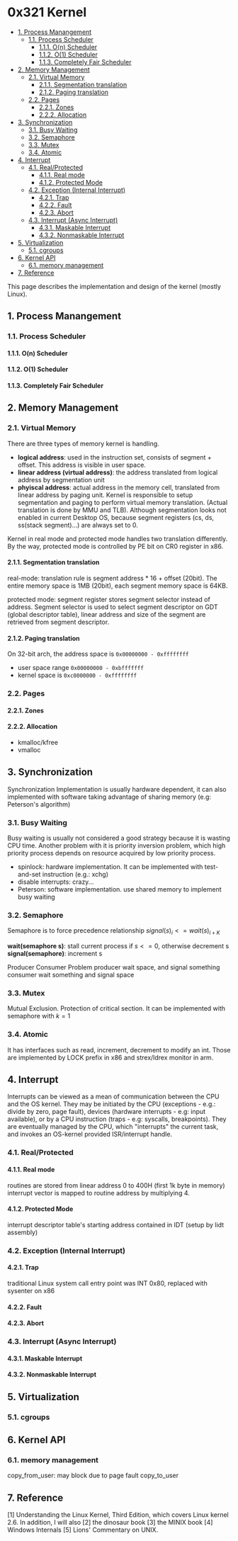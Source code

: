# 0x321 Kernel

- [1. Process Manangement](#1-process-manangement)
    - [1.1. Process Scheduler](#11-process-scheduler)
        - [1.1.1. O(n) Scheduler](#111-on-scheduler)
        - [1.1.2. O(1) Scheduler](#112-o1-scheduler)
        - [1.1.3. Completely Fair Scheduler](#113-completely-fair-scheduler)
- [2. Memory Management](#2-memory-management)
    - [2.1. Virtual Memory](#21-virtual-memory)
        - [2.1.1. Segmentation translation](#211-segmentation-translation)
        - [2.1.2. Paging translation](#212-paging-translation)
    - [2.2. Pages](#22-pages)
        - [2.2.1. Zones](#221-zones)
        - [2.2.2. Allocation](#222-allocation)
- [3. Synchronization](#3-synchronization)
    - [3.1. Busy Waiting](#31-busy-waiting)
    - [3.2. Semaphore](#32-semaphore)
    - [3.3. Mutex](#33-mutex)
    - [3.4. Atomic](#34-atomic)
- [4. Interrupt](#4-interrupt)
    - [4.1. Real/Protected](#41-realprotected)
        - [4.1.1. Real mode](#411-real-mode)
        - [4.1.2. Protected Mode](#412-protected-mode)
    - [4.2. Exception (Internal Interrupt)](#42-exception-internal-interrupt)
        - [4.2.1. Trap](#421-trap)
        - [4.2.2. Fault](#422-fault)
        - [4.2.3. Abort](#423-abort)
    - [4.3. Interrupt (Async Interrupt)](#43-interrupt-async-interrupt)
        - [4.3.1. Maskable Interrupt](#431-maskable-interrupt)
        - [4.3.2. Nonmaskable Interrupt](#432-nonmaskable-interrupt)
- [5. Virtualization](#5-virtualization)
    - [5.1. cgroups](#51-cgroups)
- [6. Kernel API](#6-kernel-api)
    - [6.1. memory management](#61-memory-management)
- [7. Reference](#7-reference)

This page describes the implementation and design of the kernel (mostly Linux).

## 1. Process Manangement
### 1.1. Process Scheduler
#### 1.1.1. O(n) Scheduler
#### 1.1.2. O(1) Scheduler
#### 1.1.3. Completely Fair Scheduler

## 2. Memory Management
### 2.1. Virtual Memory
There are three types of memory kernel is handling. 

- **logical address**: used in the instruction set, consists of segment + offset. This address is visible in user space.
- **linear address (virtual address)**:  the address translated from logical address by segmentation unit
- **phyiscal address**: actual address in the memory cell, translated from linear address by paging unit.
Kernel is responsible to setup segmentation and paging to perform virtual memory translation. (Actual translation is done by MMU and TLB). Although segmentation looks not enabled in current Desktop OS, because segment registers (cs, ds, ss(stack segment)...) are always set to 0.

Kernel in real mode and protected mode handles two translation differently.  By the way, protected mode is controlled by PE bit on CR0 register in x86.

#### 2.1.1. Segmentation translation
real-mode: translation rule is segment address * 16 + offset (20bit). The entire memory space is 1MB (20bit), each segment memory space is 64KB.

protected mode: segment register stores segment selector instead of address. Segment selector is used to select segment descriptor on GDT (global descriptor table), linear address and size of the segment are retrieved from segment descriptor. 

#### 2.1.2. Paging translation
On 32-bit arch, the address space is `0x00000000 - 0xffffffff`

- user space range `0x00000000 - 0xbfffffff` 
- kernel space is `0xc0000000 - 0xffffffff`


### 2.2. Pages
#### 2.2.1. Zones
#### 2.2.2. Allocation
- kmalloc/kfree
- vmalloc

## 3. Synchronization
Synchronization Implementation is usually hardware dependent, it can also implemented with software taking advantage of sharing memory (e.g: Peterson's algorithm)

### 3.1. Busy Waiting
Busy waiting is usually not considered a good strategy because it is wasting CPU time. Another problem with it is priority inversion problem, which high priority process depends on resource acquired by low priority process.

- spinlock: hardware implementation. It can be implemented with test-and-set instruction (e.g.: xchg)
- disable interrupts: crazy...
- Peterson: software implementation. use shared memory to implement busy waiting

### 3.2. Semaphore
Semaphore is to force precedence relationship $signal(s)_i <= wait(s)_{i+K}$

**wait(semaphore s)**: stall current process if $s<=0$, otherwise decrement s
**signal(semaphore)**: increment s

Producer Consumer Problem
producer wait space, and signal something
consumer wait something and signal space

### 3.3. Mutex
Mutual Exclusion. Protection of critical section. It can be implemented with semaphore with $k=1$

### 3.4. Atomic
It has interfaces such as read, increment, decrement to modify an int. Those are implemented by LOCK prefix in x86 and strex/ldrex monitor in arm.

## 4. Interrupt
Interrupts can be viewed as a mean of communication between the CPU and the OS kernel. They may be initiated by the CPU (exceptions - e.g.: divide by zero, page fault), devices (hardware interrupts - e.g: input available), or by a CPU instruction (traps - e.g: syscalls, breakpoints). They are eventually managed by the CPU, which "interrupts" the current task, and invokes an OS-kernel provided ISR/interrupt handle.

### 4.1. Real/Protected
#### 4.1.1. Real mode
routines are stored from linear address 0 to 400H (first 1k byte in memory)
interrupt vector is mapped to routine address by multiplying 4.
#### 4.1.2. Protected Mode
interrupt descriptor table's starting address contained in IDT (setup by lidt assembly)
### 4.2. Exception (Internal Interrupt)
#### 4.2.1. Trap
traditional Linux system call entry point was INT 0x80, replaced with sysenter on x86

#### 4.2.2. Fault
#### 4.2.3. Abort
### 4.3. Interrupt (Async Interrupt)
#### 4.3.1. Maskable Interrupt
#### 4.3.2. Nonmaskable Interrupt

## 5. Virtualization
### 5.1. cgroups

## 6. Kernel API
### 6.1. memory management
copy_from_user: may block due to page fault
copy_to_user


## 7. Reference
[1] Understanding the Linux Kernel, Third Edition, which covers Linux kernel 2.6. In addition, I will also [2] the dinosaur book
[3] the MINIX book
[4] Windows Internals
[5] Lions' Commentary on UNIX.